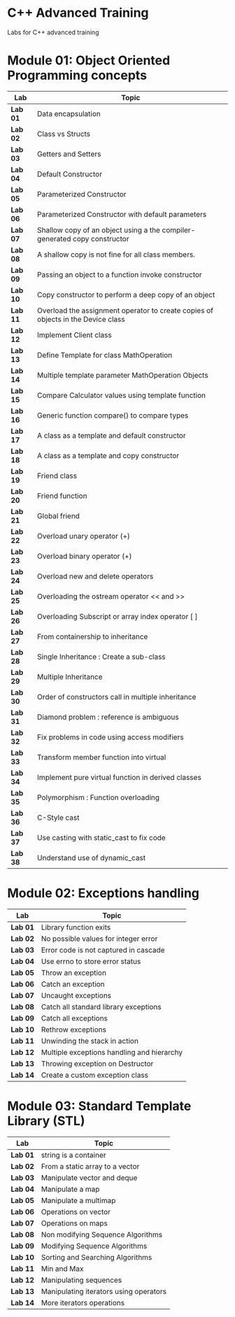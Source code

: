 # C++ Advanced Training
Labs for C++ advanced training

<h1> Module 01: Object Oriented Programming concepts </h1>

| Lab | Topic |
| -- | -- |
|**Lab 01**| Data encapsulation |
|**Lab 02**| Class vs Structs |
|**Lab 03**| Getters and Setters |
|**Lab 04**| Default Constructor |
|**Lab 05**| Parameterized Constructor |
|**Lab 06**| Parameterized Constructor with default parameters |
|**Lab 07**| Shallow copy of an object using a the compiler-generated copy constructor |
|**Lab 08**| A shallow copy is not fine for all class members.  |
|**Lab 09**| Passing an object to a function invoke constructor |
|**Lab 10**| Copy constructor to perform a deep copy of an object |
|**Lab 11**| Overload the assignment operator to create copies of objects in the Device class |
|**Lab 12**| Implement Client class |
|**Lab 13**| Define Template for class MathOperation |
|**Lab 14**| Multiple template parameter MathOperation Objects |
|**Lab 15**| Compare Calculator values using template function |
|**Lab 16**| Generic function compare() to compare types |
|**Lab 17**| A class as a template and default constructor |
|**Lab 18**| A class as a template and copy constructor |
|**Lab 19**| Friend class |
|**Lab 20**| Friend function |
|**Lab 21**| Global friend |
|**Lab 22**| Overload unary operator (+) |
|**Lab 23**| Overload binary operator (+) |
|**Lab 24**| Overload new and delete operators |
|**Lab 25**| Overloading the ostream operator << and >> |
|**Lab 26**| Overloading Subscript or array index operator [ ] |
|**Lab 27**| From containership to inheritance |
|**Lab 28**| Single Inheritance : Create a sub-class |
|**Lab 29**| Multiple Inheritance  |
|**Lab 30**| Order of constructors call in multiple inheritance |
|**Lab 31**| Diamond problem : reference is ambiguous |
|**Lab 32**| Fix problems in code using access modifiers |
|**Lab 33**| Transform member function into virtual |
|**Lab 34**| Implement pure virtual function in derived classes |
|**Lab 35**| Polymorphism : Function overloading |
|**Lab 36**| C-Style cast |
|**Lab 37**| Use casting with static_cast to fix code |
|**Lab 38**| Understand use of dynamic_cast |

<h1> Module 02: Exceptions handling </h1>

| Lab | Topic |
| -- | -- |
|**Lab 01**| Library function exits |
|**Lab 02**| No possible values for integer error |
|**Lab 03**| Error code is not captured in cascade |
|**Lab 04**| Use errno to store error status |
|**Lab 05**| Throw an exception |
|**Lab 06**| Catch an exception |
|**Lab 07**| Uncaught exceptions |
|**Lab 08**| Catch all standard library exceptions |
|**Lab 09**| Catch all exceptions |
|**Lab 10**| Rethrow exceptions |
|**Lab 11**| Unwinding the stack in action |
|**Lab 12**| Multiple exceptions handling and hierarchy |
|**Lab 13**| Throwing exception on Destructor |
|**Lab 14**| Create a custom exception class |

<h1> Module 03: Standard Template Library (STL) </h1>

| Lab | Topic |
| -- | -- |
|**Lab 01**| string is a container |
|**Lab 02**| From a static array to a vector |
|**Lab 03**| Manipulate vector and deque |
|**Lab 04**| Manipulate a map |
|**Lab 05**| Manipulate a multimap |
|**Lab 06**| Operations on vector |
|**Lab 07**| Operations on maps |
|**Lab 08**| Non modifying Sequence Algorithms |
|**Lab 09**| Modifying Sequence Algorithms |
|**Lab 10**| Sorting and Searching Algorithms |
|**Lab 11**| Min and Max |
|**Lab 12**| Manipulating sequences |
|**Lab 13**| Manipulating iterators using operators |
|**Lab 14**| More iterators operations |
